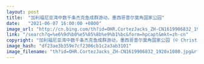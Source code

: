 ```yaml
---
layout: post
title:  "加利福尼亚湾中数千条杰克鱼成群游动，墨西哥普尔莫角国家公园"
date:   "2021-06-07 16:00:00 +0800"
image_url: "http://cn.bing.com/th?id=OHR.CortezJacks_ZH-CN1619906832_1920x1080.jpg&rf=LaDigue_1920x1080.jpg&pid=hp"
link: "/search?q=%e6%9d%b0%e5%85%8b%e9%b1%bc&form=hpcapt&mkt=zh-cn"
copyright: "加利福尼亚湾中数千条杰克鱼成群游动，墨西哥普尔莫角国家公园 (© Christian Vizl/Tandem Stills + Motion)"
image_hash: "df23ae3b359e7cf2306cb1c2a3ab3101"
image_filename: "th?id=OHR.CortezJacks_ZH-CN1619906832_1920x1080.jpg&rf=LaDigue_1920x1080.jpg&pid=hp"
---
```

